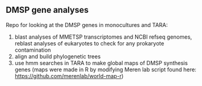 ## DMSP gene analyses

Repo for looking at the DMSP genes in monocultures and TARA:
1. blast analyses of MMETSP transcriptomes and NCBI refseq genomes, reblast analyses of eukaryotes to check for any prokaryote contamination
2. align and build phylogenetic trees
3. use hmm searches in TARA to make global maps of DMSP synthesis genes (maps were made in R by modifying Meren lab script found here: https://github.com/merenlab/world-map-r)
